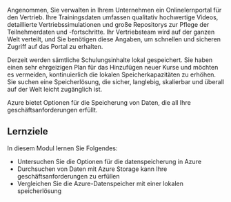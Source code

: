 Angenommen, Sie verwalten in Ihrem Unternehmen ein Onlinelernportal für den Vertrieb. Ihre Trainingsdaten umfassen qualitativ hochwertige Videos, detaillierte Vertriebssimulationen und große Repositorys zur Pflege der Teilnehmerdaten und -fortschritte. Ihr Vertriebsteam wird auf der ganzen Welt verteilt, und Sie benötigen diese Angaben, um schnellen und sicheren Zugriff auf das Portal zu erhalten.

Derzeit werden sämtliche Schulungsinhalte lokal gespeichert. Sie haben einen sehr ehrgeizigen Plan für das Hinzufügen neuer Kurse und möchten es vermeiden, kontinuierlich die lokalen Speicherkapazitäten zu erhöhen. Sie suchen eine Speicherlösung, die sicher, langlebig, skalierbar und überall auf der Welt leicht zugänglich ist.

Azure bietet Optionen für die Speicherung von Daten, die all Ihre geschäftsanforderungen erfüllt.

## <a name="learning-objectives"></a>Lernziele

In diesem Modul lernen Sie Folgendes:

- Untersuchen Sie die Optionen für die datenspeicherung in Azure
- Durchsuchen von Daten mit Azure Storage kann Ihre geschäftsanforderungen zu erfüllen
- Vergleichen Sie die Azure-Datenspeicher mit einer lokalen speicherlösung